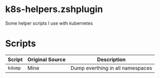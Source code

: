 # k8s-helpers.zshplugin

Some helper scripts I use with kubernetes

# Scripts

| Script      | Original Source | Description                                 |
| ----------- | --------------- | ------------------------------------------- |
| `kdump`     | Mine            | Dump everthing in all namespaces            |
